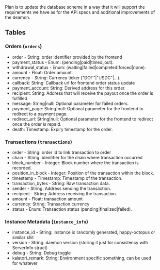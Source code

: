 Plan is to update the database scheme in a way that it will support the requirements we have as for the API specs and additional improvements of the deamon.

## Tables
### Orders (`orders`)
- order - String: order identifier provided by the frontend 
- payment_status - Enum: (pending|paid|timed_out). 
- withdrawal_status - Enum: (waiting|failed|completed|forced|none). 
- amount - Float: Order amount 
- currency - String: Currency ticker ("DOT"|"USDC"|...). 
- callback: String: Callback url for frontend order status update 
- payment_account: String: Derived address for this order. 
- recipient: String: Address that will receive the payout once the order is fulfilled. 
- message: String|null: Optional parameter for failed orders.
- payment_page: String|null: Optional parameter for the frontend to redirect to a payment page.
- redirect_url: String|null: Optional parameter for the frontend to redirect once the order is repaid.
- death: Timestamp: Expiry timestamp for the order.

### Transactions (`transactions`)
- order - String: order id to link transaction to order
- chain - String: identifier for the chain where transaction occurred
- block_number - Integer: Block number where the transaction is recorded.
- position_in_block - Integer: Position of the transaction within the block. 
- timestamp - Timestamp: Timestamp of the transaction. 
- transaction_bytes - String: Raw transaction data. 
- sender - String: Address sending the transaction. 
- recipient - String: Address receiving the transaction. 
- amount - Float: transaction amount
- currency: String: Transaction currency 
- status - Enum: Transaction status (pending|finalized|failed).

### Instance Metadata (`instance_info`)
- instance_id - String: instance id randomly generated, happy-octopus or similar shit
- version - String: daemon version (storing it just for consistency with ServerInfo struct)
- debug - String: Debug toggle
- kalatori_remark: String: Environment specific something, can be used for whatever
